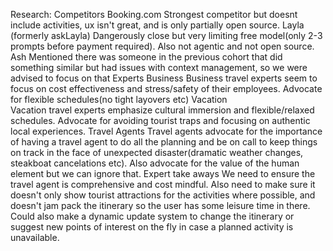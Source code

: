 Research:
    Competitors
        Booking.com 
            Strongest competitor but doesnt include activities, ux isn't great, and is only partially open source.
        Layla (formerly askLayla)
            Dangerously close but very limiting free model(only 2-3 prompts before payment required). Also not agentic and not open source.
        Ash Mentioned there was someone in the previous cohort that did something similar but had issues with context management, so we were advised to focus on that
    Experts
        Business
            Business travel experts seem to focus on cost effectiveness and stress/safety of their employees. Advocate for flexible schedules(no tight layovers etc)
        Vacation   
            Vacation travel experts emphasize cultural immersion and flexible/relaxed schedules. Advocate for avoiding tourist traps and focusing on authentic local experiences.
        Travel Agents
            Travel agents advocate for the importance of having a travel agent to do all the planning and be on call to keep things on track in the face of unexpected disaster(dramatic weather changes, steakboat cancelations etc). Also advocate for the value of the human element but we can ignore that.
        Expert take aways
            We need to ensure the travel agent is comprehensive and cost mindful. Also need to make sure it doesn't only show tourist attractions for the activities where possible, and doesn't jam pack the itinerary so the user has some leisure time in there. Could also make a dynamic update system to change the itinerary or suggest new points of interest on the fly in case a planned activity is unavailable.